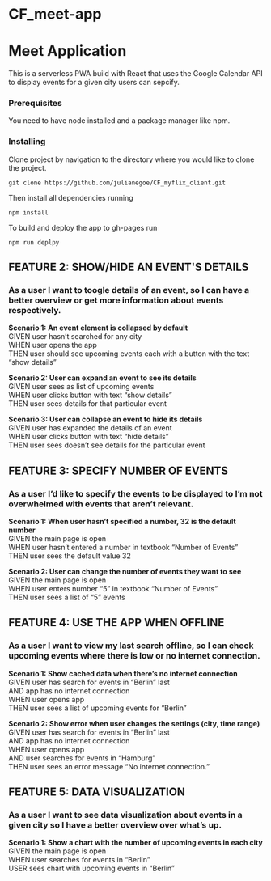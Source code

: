 # CF_meet-app

# Meet Application

This is a serverless PWA build with React that uses the Google Calendar API to display events for a given city users can sepcify.

### Prerequisites

You need to have node installed and a package manager like npm.

### Installing

Clone project by navigation to the directory where you would like to clone the project.

```
git clone https://github.com/julianegoe/CF_myflix_client.git
```

Then install all dependencies running

```
npm install
```

To build and deploy the app to gh-pages run

```
npm run deplpy
```

## FEATURE 2: SHOW/HIDE AN EVENT'S DETAILS

### As a user I want to toogle details of an event, so I can have a better overview or get more information about events respectively.

**Scenario 1: An event element is collapsed by default**  
GIVEN user hasn’t searched for any city  
WHEN user opens the app  
THEN user should see upcoming events each with a button with the text “show details”  

**Scenario 2: User can expand an event to see its details**  
GIVEN user sees as list of upcoming events  
WHEN user clicks button with text “show details”  
THEN user sees details for that particular event  

**Scenario 3: User can collapse an event to hide its details**  
GIVEN user has expanded the details of an event  
WHEN user clicks button with text “hide details”  
THEN user sees doesn’t see details for the particular event  


## FEATURE 3: SPECIFY NUMBER OF EVENTS

### As a user I’d like to specify the events to be displayed to I’m not overwhelmed with events that aren’t relevant.

**Scenario 1: When user hasn’t specified a number, 32 is the default number**  
GIVEN the main page is open  
WHEN user hasn’t entered a number in textbook “Number of Events”  
THEN user sees the default value 32  


**Scenario 2: User can change the number of events they want to see**  
GIVEN the main page is open  
WHEN user enters number “5” in textbook “Number of Events”  
THEN user sees a list of “5” events  

## FEATURE 4: USE THE APP WHEN OFFLINE

### As a user I want to view my last search offline, so I can check upcoming events where there is low or no internet connection.

**Scenario 1: Show cached data when there’s no internet connection**  
GIVEN user has search for events in “Berlin” last  
AND app has no internet connection  
WHEN user opens app  
THEN user sees a list of upcoming events for “Berlin”  


**Scenario 2: Show error when user changes the settings (city, time range)**  
GIVEN user has search for events in “Berlin” last  
AND app has no internet connection  
WHEN user opens app  
AND user searches for events in “Hamburg”  
THEN user sees an error message “No internet connection.”  

## FEATURE 5: DATA VISUALIZATION

### As a user I want to see data visualization about events in a given city so I have a better overview over what’s up.

**Scenario 1: Show a chart with the number of upcoming events in each city**  
GIVEN the main page is open  
WHEN user searches for events in “Berlin”  
USER sees chart with upcoming events in “Berlin”  



